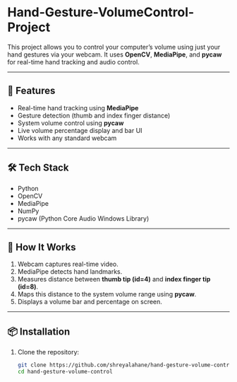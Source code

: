 # Hand-Gesture-VolumeControl-Project


This project allows you to control your computer’s volume using just your hand gestures via your webcam. It uses **OpenCV**, **MediaPipe**, and **pycaw** for real-time hand tracking and audio control.

---

## 📌 Features

- Real-time hand tracking using **MediaPipe**
- Gesture detection (thumb and index finger distance)
- System volume control using **pycaw**
- Live volume percentage display and bar UI
- Works with any standard webcam

---

## 🛠️ Tech Stack

- Python
- OpenCV
- MediaPipe
- NumPy
- pycaw (Python Core Audio Windows Library)

---

## 🚀 How It Works

1. Webcam captures real-time video.
2. MediaPipe detects hand landmarks.
3. Measures distance between **thumb tip (id=4)** and **index finger tip (id=8)**.
4. Maps this distance to the system volume range using **pycaw**.
5. Displays a volume bar and percentage on screen.

---

## 📦 Installation

1. Clone the repository:
   ```bash
   git clone https://github.com/shreyalahane/hand-gesture-volume-control.git
   cd hand-gesture-volume-control
